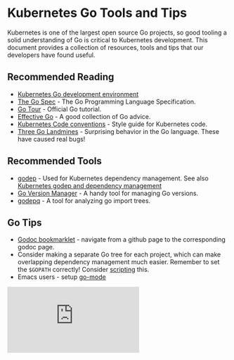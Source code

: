 # Kubernetes Go Tools and Tips

Kubernetes is one of the largest open source Go projects, so good tooling a solid understanding of
Go is critical to Kubernetes development. This document provides a collection of resources, tools
and tips that our developers have found useful.

## Recommended Reading

- [Kubernetes Go development environment](development.md#go-development-environment)
- [The Go Spec](https://golang.org/ref/spec) - The Go Programming Language
  Specification.
- [Go Tour](https://tour.golang.org/welcome/2) - Official Go tutorial.
- [Effective Go](https://golang.org/doc/effective_go.html) - A good collection of Go advice.
- [Kubernetes Code conventions](coding-conventions.md) - Style guide for Kubernetes code.
- [Three Go Landmines](https://gist.github.com/lavalamp/4bd23295a9f32706a48f) - Surprising behavior in the Go language. These have caused real bugs!

## Recommended Tools

- [godep](https://github.com/tools/godep) - Used for Kubernetes dependency management. See also [Kubernetes godep and dependency management](development.md#godep-and-dependency-management)
- [Go Version Manager](https://github.com/moovweb/gvm) - A handy tool for managing Go versions.
- [godepq](https://github.com/google/godepq) - A tool for analyzing go import trees.

## Go Tips

- [Godoc bookmarklet](https://gist.github.com/timstclair/c891fb8aeb24d663026371d91dcdb3fc) - navigate from a github page to the corresponding godoc page.
- Consider making a separate Go tree for each project, which can make overlapping dependency management much easier. Remember to set the `$GOPATH` correctly! Consider [scripting](https://gist.github.com/timstclair/17ca792a20e0d83b06dddef7d77b1ea0) this.
- Emacs users - setup [go-mode](https://github.com/dominikh/go-mode.el)


<!-- BEGIN MUNGE: GENERATED_ANALYTICS -->
[![Analytics](https://kubernetes-site.appspot.com/UA-36037335-10/GitHub/docs/devel/go-code.md?pixel)]()
<!-- END MUNGE: GENERATED_ANALYTICS -->
